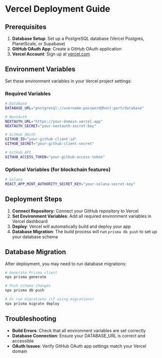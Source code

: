 # Vercel Deployment Guide

## Prerequisites

1. **Database Setup**: Set up a PostgreSQL database (Vercel Postgres, PlanetScale, or Supabase)
2. **GitHub OAuth App**: Create a GitHub OAuth application
3. **Vercel Account**: Sign up at [vercel.com](https://vercel.com)

## Environment Variables

Set these environment variables in your Vercel project settings:

### Required Variables

```bash
# Database
DATABASE_URL="postgresql://username:password@host:port/database"

# NextAuth
NEXTAUTH_URL="https://your-domain.vercel.app"
NEXTAUTH_SECRET="your-nextauth-secret-key"

# GitHub OAuth
GITHUB_ID="your-github-client-id"
GITHUB_SECRET="your-github-client-secret"

# GitHub API
GITHUB_ACCESS_TOKEN="your-github-access-token"
```

### Optional Variables (for blockchain features)

```bash
# Solana
REACT_APP_MINT_AUTHORITY_SECRET_KEY="your-solana-secret-key"
```

## Deployment Steps

1. **Connect Repository**: Connect your GitHub repository to Vercel
2. **Set Environment Variables**: Add all required environment variables in Vercel dashboard
3. **Deploy**: Vercel will automatically build and deploy your app
4. **Database Migration**: The build process will run `prisma db push` to set up your database schema

## Database Migration

After deployment, you may need to run database migrations:

```bash
# Generate Prisma client
npx prisma generate

# Push schema changes
npx prisma db push

# Or run migrations (if using migrations)
npx prisma migrate deploy
```

## Troubleshooting

- **Build Errors**: Check that all environment variables are set correctly
- **Database Connection**: Ensure your DATABASE_URL is correct and accessible
- **OAuth Issues**: Verify GitHub OAuth app settings match your Vercel domain
